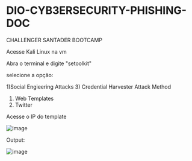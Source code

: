 # DIO-CYB3ERSECURITY-PHISHING-DOC
CHALLENGER SANTADER BOOTCAMP

Acesse Kali Linux na vm

Abra o terminal e digite "setoolkit"

selecione a opção:
 
1)Social Engieering Attacks
3) Credential Harvester Attack Method
1) Web Templates
3) Twitter

Acesse o IP do template


![image](https://github.com/user-attachments/assets/c3619a04-8768-4ed6-9042-85f96f2b0162)



 

Output:

![image](https://github.com/user-attachments/assets/617f8308-a4a1-4a01-bcb8-e8698adb1dc0)

